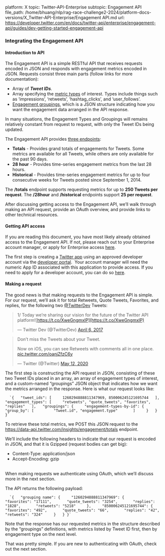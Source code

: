platform: X
topic: Twitter-API-Enterprise
subtopic: Engagement API
file_path: /home/bhuang/nlp/rag-race-challenge2-2024/platform-docs-versions/X_Twitter-API-Enterprise/Engagement API.md
url: https://developer.twitter.com/en/docs/twitter-api/enterprise/engagement-api/guides/dev-getting-started-engagement-api


### Integrating the Engagement API

#### Introduction to API

The Engagement API is a simple RESTful API that receives requests encoded in JSON and responds with engagement metrics encoded in JSON. Requests consist three main parts (follow links for more documentation):

* Array of **_Tweet IDs_**.
* Array specifying the [metric types](https://developer.twitter.com/en/docs/metrics/get-tweet-engagement/overview.html#EngagementTypes) of interest. Types include things such as ‘impressions’, ‘retweets’, ‘hashtag\_clicks’, and ‘user\_follows’.
* [Engagement groupings](https://developer.twitter.com/content/developer-twitter/en/docs/metrics/get-tweet-engagement/guides/grouping-results), which is a JSON structure indicating how you want the engagement data arranged in the API response.

  
In many situations, the Engagement Types and Groupings will remains relatively constant from request to request, with only the Tweet IDs being updated.

The Engagement API provides [three endpoints](https://developer.twitter.com/en/docs/metrics/get-tweet-engagement/overview.html#RequestEndpoints):

* **Totals** - Provides grand totals of engagements for Tweets. Some metrics are available for all Tweets, while others are only available for the past 90 days.
* **28 hour** - Provides time-series engagement metrics from the last 28 hours.
* **Historical** - Provides time-series engagement metrics for up to four consecutive weeks for Tweets posted since September 1, 2014.

  
The **/totals** endpoint supports requesting metrics for up to **250 Tweets per request**. The **/28hour** and **/historical** endpoints support **25 per request**.

After discussing getting access to the Engagement API, we’ll walk through making an API request, provide an OAuth overview, and provide links to other technical resources.

#### Getting API access

If you are reading this document, you have most likely already obtained access to the Engagement API. If not, please reach out to your Enterprise account manager, or apply for Enterprise access [here](https://developer.twitter.com/content/developer-twitter/en/enterprise-application).

The first step is creating a [Twitter app](https://developer.twitter.com/content/developer-twitter/en/docs/basics/developer-portal/guides/apps) using an approved developer account via the [developer portal](https://developer.twitter.com/content/developer-twitter/en/docs/basics/developer-portal/overview).  Your account manager will need the numeric App ID associated with this application to provide access. If you need to apply for a developer account, you can do so [here](https://developer.twitter.com/content/developer-twitter/en/apply).

#### Making a request

The good news is that making requests to the Engagement API is simple. For our request, we’ll ask it for total Retweets, Quote Tweets, Favorites, and replies, for the following two [@TwitterDev](https://twitter.com/TwitterDev) Tweets:

> 1/ Today we’re sharing our vision for the future of the Twitter API platform![https://t.co/XweGngmxlP](https://t.co/XweGngmxlP)
> 
> — Twitter Dev (@TwitterDev) [April 6, 2017](https://twitter.com/TwitterDev/status/850006245121695744)

> Don’t miss the Tweets about your Tweet.  
>   
> Now on iOS, you can see Retweets with comments all in one place. [pic.twitter.com/oanjZfzC6y](https://t.co/oanjZfzC6y)
> 
> — Twitter (@Twitter) [May 12, 2020](https://twitter.com/Twitter/status/1260294888811347969?ref_src=twsrc%5Etfw)

The first step is constructing the API request in JSON, consisting of these two Tweet IDs placed in an array, an array of engagement types of interest, and a custom-named “groupings” JSON object that indicates how we want the metrics arranged in the response. Here is what our request looks like:  

      `{   "tweet_ids": [     1260294888811347969, 850006245121695744   ],   "engagement_types": [     "retweets", "quote_tweets", "favorites", "replies"   ],   "groupings": {     "engagement-types-by-id": {       "group_by": [         "Tweet.id", "engagement.type"       ]     }   } }`
    

To retrieve these total metrics, we POST this JSON request to the https://data-api.twitter.com/insights/engagement/totals endpoint.

We’ll include the following headers to indicate that our request is encoded in JSON, and that it is Gzipped (request bodies can get big):

* Content-Type: application/json
* Accept-Encoding: gzip  
     

When making requests we authenticate using OAuth, which we’ll discuss more in the next section.

The API returns the following payload:

      `{   "grouping name": {     "1260294888811347969": {       "favorites": "17111",       "quote_tweets": "3254",       "replies": "1828",       "retweets": "5218"     },     "850006245121695744": {       "favorites": "492",       "quote_tweets": "66",       "replies": "42",       "retweets": "324"     }   } }`
    

  
Note that the response has our requested metrics in the structure described by the “groupings” definitions, with metrics listed by Tweet ID first, then by engagement type on the next level.

That was pretty simple. If you are new to authenticating with OAuth, check out the next section.